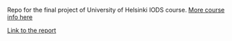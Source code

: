 Repo for the final project of University of Helsinki IODS course. [More course info here](https://courses.helsinki.fi/78995/115961424)

[Link to the report](https://nvi.github.io/IODS-final)

